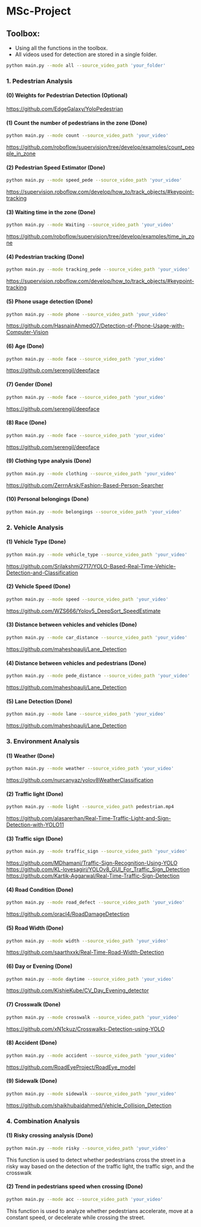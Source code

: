 # MSc-Project

## Toolbox:
- Using all the functions in the toolbox.
- All videos used for detection are stored in a single folder.
```bash
python main.py --mode all --source_video_path 'your_folder'
```
### 1. Pedestrian Analysis
#### (0) Weights for Pedestrian Detection (Optional)
https://github.com/EdgeGalaxy/YoloPedestrian
#### (1) Count the number of pedestrians in the zone (Done)
```bash
python main.py --mode count --source_video_path 'your_video'
```
https://github.com/roboflow/supervision/tree/develop/examples/count_people_in_zone
#### (2) Pedestrian Speed Estimator (Done)
```bash
python main.py --mode speed_pede --source_video_path 'your_video'
```    
https://supervision.roboflow.com/develop/how_to/track_objects/#keypoint-tracking
#### (3) Waiting time in the zone (Done)
```bash
python main.py --mode Waiting --source_video_path 'your_video'
```  
https://github.com/roboflow/supervision/tree/develop/examples/time_in_zone
#### (4) Pedestrian tracking (Done)
```bash
python main.py --mode tracking_pede --source_video_path 'your_video'
```    
https://supervision.roboflow.com/develop/how_to/track_objects/#keypoint-tracking
#### (5) Phone usage detection (Done)
```bash
python main.py --mode phone --source_video_path 'your_video'
```  
https://github.com/HasnainAhmedO7/Detection-of-Phone-Usage-with-Computer-Vision
#### (6) Age (Done)
```bash
python main.py --mode face --source_video_path 'your_video'
```
https://github.com/serengil/deepface
#### (7) Gender (Done)
```bash
python main.py --mode face --source_video_path 'your_video'
```
https://github.com/serengil/deepface
#### (8) Race (Done)
```bash
python main.py --mode face --source_video_path 'your_video'
```
https://github.com/serengil/deepface
#### (9) Clothing type analysis (Done)
```bash
python main.py --mode clothing --source_video_path 'your_video'
```
https://github.com/ZerrnArsk/Fashion-Based-Person-Searcher
#### (10) Personal belongings (Done)
```bash
python main.py --mode belongings --source_video_path 'your_video'
```
### 2. Vehicle Analysis 
#### (1) Vehicle Type (Done)
```bash
python main.py --mode vehicle_type --source_video_path 'your_video'
```  
https://github.com/Srilakshmi2717/YOLO-Based-Real-Time-Vehicle-Detection-and-Classification
#### (2) Vehicle Speed (Done)
```bash
python main.py --mode speed --source_video_path 'your_video'
```  
https://github.com/WZS666/Yolov5_DeepSort_SpeedEstimate
#### (3) Distance between vehicles and vehicles (Done)
```bash
python main.py --mode car_distance --source_video_path 'your_video'
```  
https://github.com/maheshpaulj/Lane_Detection
#### (4) Distance between vehicles and pedestrians (Done)
```bash
python main.py --mode pede_distance --source_video_path 'your_video'
```  
https://github.com/maheshpaulj/Lane_Detection
#### (5) Lane Detection (Done)
```bash
python main.py --mode lane --source_video_path 'your_video'
```  
https://github.com/maheshpaulj/Lane_Detection
### 3. Environment Analysis 
#### (1) Weather (Done)
```bash
python main.py --mode weather --source_video_path 'your_video'
```  
https://github.com/nurcanyaz/yolov8WeatherClassification
#### (2) Traffic light (Done)
```bash
python main.py --mode light --source_video_path pedestrian.mp4
```  
https://github.com/alasarerhan/Real-Time-Traffic-Light-and-Sign-Detection-with-YOLO11
#### (3) Traffic sign (Done)
```bash
python main.py --mode traffic_sign --source_video_path 'your_video'
```
https://github.com/MDhamani/Traffic-Sign-Recognition-Using-YOLO
https://github.com/KL-lovesagiri/YOLOv8_GUI_For_Traffic_Sign_Detection
https://github.com/Kartik-Aggarwal/Real-Time-Traffic-Sign-Detection
#### (4) Road Condition (Done)
```bash
python main.py --mode road_defect --source_video_path 'your_video'
```
https://github.com/oracl4/RoadDamageDetection
#### (5) Road Width (Done)
```bash
python main.py --mode width --source_video_path 'your_video'
```
https://github.com/saarthxxk/Real-Time-Road-Width-Detection
#### (6) Day or Evening (Done)
```bash
python main.py --mode daytime --source_video_path 'your_video'
```
https://github.com/KishieKube/CV_Day_Evening_detector
#### (7) Crosswalk (Done)
```bash
python main.py --mode crosswalk --source_video_path 'your_video'
```
https://github.com/xN1ckuz/Crosswalks-Detection-using-YOLO
#### (8) Accident (Done)
```bash
python main.py --mode accident --source_video_path 'your_video'
```
https://github.com/RoadEyeProject/RoadEye_model
#### (9) Sidewalk (Done)
```bash
python main.py --mode sidewalk --source_video_path 'your_video'
```
https://github.com/shaikhubaidahmed/Vehicle_Collision_Detection

### 4. Combination Analysis 
#### (1) Risky crossing analysis (Done)
```bash
python main.py --mode risky --source_video_path 'your_video'
```
This function is used to detect whether pedestrians cross the street in a risky way based on the detection of the traffic light, the traffic sign, and the crosswalk
#### (2) Trend in pedestrians speed when crossing (Done)
```bash
python main.py --mode acc --source_video_path 'your_video'
```
This function is used to analyze whether pedestrians accelerate, move at a constant speed, or decelerate while crossing the street.
